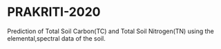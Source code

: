 # PRAKRITI-2020
Prediction of Total Soil Carbon(TC) and Total Soil Nitrogen(TN) using the elemental,spectral data of the soil.
